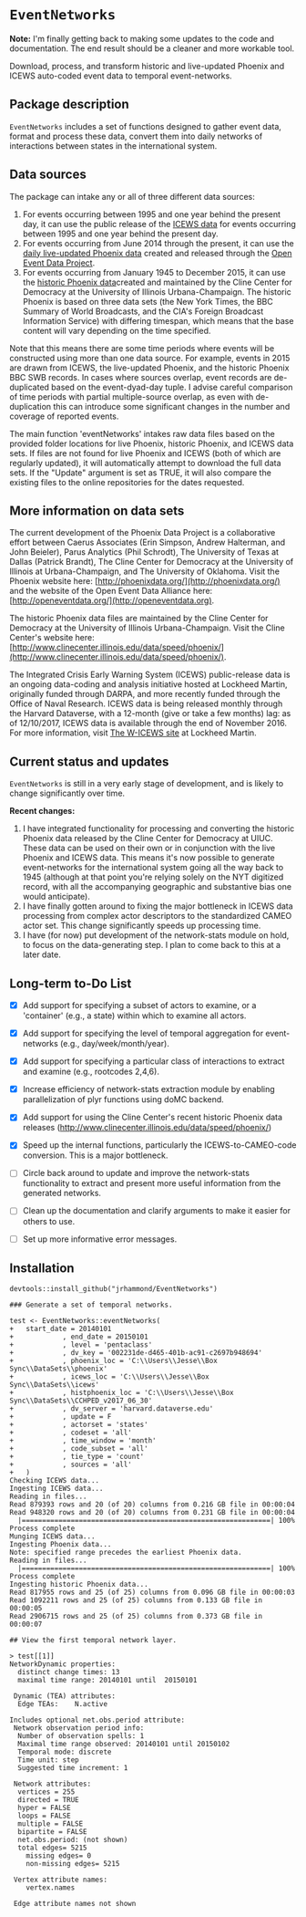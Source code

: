 `EventNetworks`
=====

__Note:__ I'm finally getting back to making some updates to the code and documentation. The end result should be a cleaner and more workable tool.

Download, process, and transform historic and live-updated Phoenix and ICEWS auto-coded event data to temporal event-networks.

Package description
------------
`EventNetworks` includes a set of functions designed to gather event data, format and process these data, convert them into daily networks of interactions between states in the international system. 

Data sources
------------
The package can intake any or all of three different data sources:

1. For events occurring between 1995 and one year behind the present day, it can use the public release of the [ICEWS data](https://dataverse.harvard.edu/dataverse/harvard?q=icews) for events occurring between 
1995 and one year behind the present day. 
2. For events occurring from June 2014 through the present, it can use
the [daily live-updated Phoenix data](http://phoenixdata.org/data/current) created and
released through the [Open Event Data Project](http://openeventdata.org). 
3. For events occurring from January 1945 to December 2015, it can use the [historic Phoenix data](http://www.clinecenter.illinois.edu/data/speed/phoenix/)created and maintained by the Cline Center for Democracy at the University of Illinois Urbana-Champaign. The historic Phoenix is based on three data sets (the New York Times, the BBC Summary of World Broadcasts, and the CIA's Foreign Broadcast Information Service) with differing timespan, which means that the base content will vary depending on the time specified.

Note that this
means there are some time periods where events will be constructed
using more than one data source. For example, events in 2015 are drawn from ICEWS, the live-updated Phoenix, and the historic Phoenix BBC SWB records. In cases where sources overlap, event records are de-duplicated based on the event-dyad-day tuple. I advise careful comparison of time periods with partial multiple-source overlap, as even with de-duplication this can introduce some significant changes in the number and coverage of reported events.

The main function 'eventNetworks' intakes raw data files based on the provided folder locations for live Phoenix, historic Phoenix, and ICEWS data sets. If files are not found for live Phoenix and ICEWS (both of which are regularly updated), it will automatically attempt to download the full data sets. If the "Update" argument is set as TRUE, it will also compare the existing files to the online repositories for the dates requested.

More information on data sets
------------
The current development of the Phoenix Data Project is a collaborative effort between Caerus Associates (Erin Simpson, Andrew Halterman, and John Beieler), Parus Analytics (Phil Schrodt), The University of Texas at Dallas (Patrick Brandt), The Cline Center for Democracy at the University of Illinois at Urbana-Champaign, and The University of Oklahoma. Visit the Phoenix website here: [http://phoenixdata.org/](http://phoenixdata.org/) and the website of the Open Event Data Alliance here: [http://openeventdata.org/](http://openeventdata.org).

The historic Phoenix data files are maintained by the Cline Center for Democracy at the University of Illinois Urbana-Champaign. Visit the Cline Center's website here: [http://www.clinecenter.illinois.edu/data/speed/phoenix/](http://www.clinecenter.illinois.edu/data/speed/phoenix/).

The Integrated Crisis Early Warning System (ICEWS) public-release data is an ongoing data-coding and analysis initiative hosted at Lockheed Martin, originally funded through DARPA, and more recently  funded through the Office of Naval Research. ICEWS data is being released monthly through the Harvard Dataverse, with a 12-month (give or take a few months) lag: as of 12/10/2017, ICEWS data is available through the end of November 2016. For more information, visit [The W-ICEWS site](http://www.lockheedmartin.com/us/products/W-ICEWS/W-ICEWS_Team/Publications.html) at Lockheed Martin.

Current status and updates
------------
`EventNetworks` is still in a very early stage of development, and is likely to change significantly over time.

__Recent changes:__
1. I have integrated functionality for processing and converting the historic Phoenix data released by the Cline Center for Democracy at UIUC. These data can be used on their own or in conjunction with the live Phoenix and ICEWS data. This means it's now possible to generate event-networks for the international system going all the way back to 1945 (although at that point you're relying solely on the NYT digitized record, with all the accompanying geographic and substantive bias one would anticipate).
2. I have finally gotten around to fixing the major bottleneck in ICEWS data processing from complex actor descriptors to the standardized CAMEO actor set. This change significantly speeds up processing time.
3. I have (for now) put development of the network-stats module on hold, to focus on the data-generating step. I plan to come back to this at a later date.


Long-term to-Do List
------------
- [x] Add support for specifying a subset of actors to examine, or a 'container' (e.g., a state) within which to examine all actors.
- [x] Add support for specifying the level of temporal aggregation for event-networks (e.g., day/week/month/year).
- [x] Add support for specifying a particular class of interactions to extract and examine (e.g., rootcodes 2,4,6).
- [x] Increase efficiency of network-stats extraction module by enabling parallelization of plyr functions using doMC backend.
- [x] Add support for using the Cline Center's recent historic Phoenix data releases (http://www.clinecenter.illinois.edu/data/speed/phoenix/)
- [x] Speed up the internal functions, particularly the ICEWS-to-CAMEO-code conversion. This is a major bottleneck.
- [ ] Circle back around to update and improve the network-stats functionality to extract and present more useful information from the generated networks.
- [ ] Clean up the documentation and clarify arguments to make it easier for others to use.
- [ ] Set up more informative error messages.


Installation
------------
`devtools::install_github("jrhammond/EventNetworks")`
```
### Generate a set of temporal networks.

test <- EventNetworks::eventNetworks(
+   start_date = 20140101
+            , end_date = 20150101
+            , level = 'pentaclass'
+            , dv_key = '002231de-d465-401b-ac91-c2697b948694'
+            , phoenix_loc = 'C:\\Users\\Jesse\\Box Sync\\DataSets\\phoenix'
+            , icews_loc = 'C:\\Users\\Jesse\\Box Sync\\DataSets\\icews'
+            , histphoenix_loc = 'C:\\Users\\Jesse\\Box Sync\\DataSets\\CCHPED_v2017_06_30'
+            , dv_server = 'harvard.dataverse.edu'
+            , update = F
+            , actorset = 'states'
+            , codeset = 'all'
+            , time_window = 'month'
+            , code_subset = 'all'
+            , tie_type = 'count'
+            , sources = 'all'
+   )
Checking ICEWS data...
Ingesting ICEWS data...
Reading in files...
Read 879393 rows and 20 (of 20) columns from 0.216 GB file in 00:00:04
Read 948320 rows and 20 (of 20) columns from 0.231 GB file in 00:00:04
  |=============================================================| 100%
Process complete
Munging ICEWS data...
Ingesting Phoenix data...
Note: specified range precedes the earliest Phoenix data.
Reading in files...
  |=============================================================| 100%
Process complete
Ingesting historic Phoenix data...
Read 817955 rows and 25 (of 25) columns from 0.096 GB file in 00:00:03
Read 1092211 rows and 25 (of 25) columns from 0.133 GB file in 00:00:05
Read 2906715 rows and 25 (of 25) columns from 0.373 GB file in 00:00:07

## View the first temporal network layer.

> test[[1]]
NetworkDynamic properties:
  distinct change times: 13 
  maximal time range: 20140101 until  20150101 

 Dynamic (TEA) attributes:
  Edge TEAs:    N.active 

Includes optional net.obs.period attribute:
 Network observation period info:
  Number of observation spells: 1 
  Maximal time range observed: 20140101 until 20150102 
  Temporal mode: discrete 
  Time unit: step 
  Suggested time increment: 1 

 Network attributes:
  vertices = 255 
  directed = TRUE 
  hyper = FALSE 
  loops = FALSE 
  multiple = FALSE 
  bipartite = FALSE 
  net.obs.period: (not shown)
  total edges= 5215 
    missing edges= 0 
    non-missing edges= 5215 

 Vertex attribute names: 
    vertex.names 

 Edge attribute names not shown
 ```
